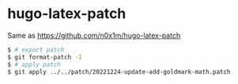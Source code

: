 # hugo-latex-patch

Same as https://github.com/n0x1m/hugo-latex-patch

```bash
$ # export patch
$ git format-patch -1
$ # apply patch
$ git apply ../../patch/20221224-update-add-goldmark-math.patch
```
